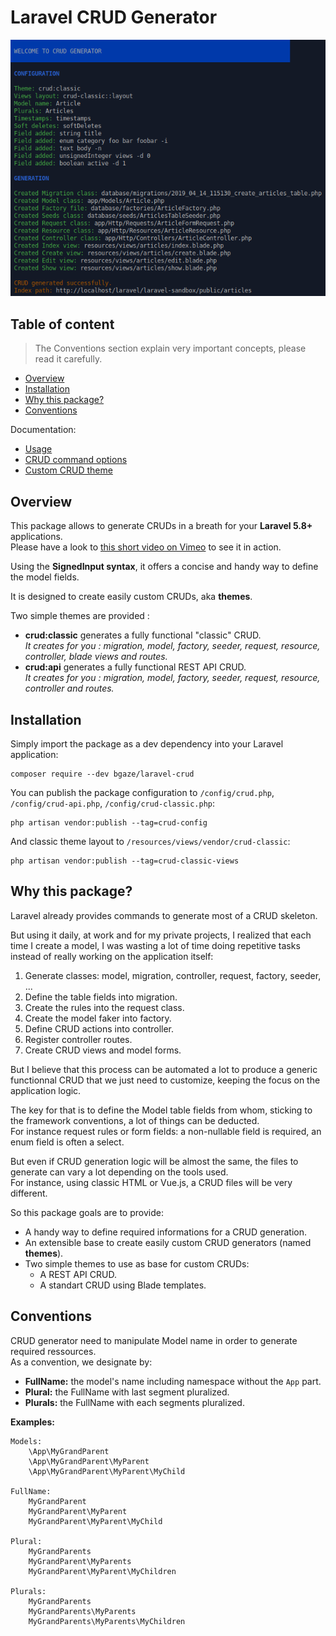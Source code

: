 # Laravel CRUD Generator

<p align="center">
    <img src="doc/assets/intro.png">
</p>

## Table of content

> The Conventions section explain very important concepts, please read it carefully.

* [Overview](#overview)
* [Installation](#installation)
* [Why this package?](#why-this-package)
* [Conventions](#conventions)

Documentation:

* [Usage](doc/usage.md)
* [CRUD command options](doc/crud-options.md)
* [Custom CRUD theme](doc/custom-theme.md)

## Overview

This package allows to generate CRUDs in a breath for your **Laravel 5.8+** applications.  
Please have a look to [this short video on Vimeo](https://vimeo.com/330304646) to see it in action.

Using the **SignedInput syntax**, it offers a concise and handy way to define the model fields.

It is designed to create easily custom CRUDs, aka **themes**.

Two simple themes are provided :

* **crud:classic** generates a fully functional "classic" CRUD.  
_It creates for you : migration, model, factory, seeder, request, resource, controller, blade views and routes._
* **crud:api** generates a fully functional REST API CRUD.  
_It creates for you : migration, model, factory, seeder, request, resource, controller and routes._

## Installation

Simply import the package as a dev dependency into your Laravel application:

```
composer require --dev bgaze/laravel-crud
```

You can publish the package configuration to `/config/crud.php`, `/config/crud-api.php`, `/config/crud-classic.php`:

```
php artisan vendor:publish --tag=crud-config
```

And classic theme layout to `/resources/views/vendor/crud-classic`:

```
php artisan vendor:publish --tag=crud-classic-views
```

## Why this package?

Laravel already provides commands to generate most of a CRUD skeleton.  

But using it daily, at work and for my private projects, I realized that each time I create a model, 
I was wasting a lot of time doing repetitive tasks instead of really working on the application itself:

1. Generate classes: model, migration, controller, request, factory, seeder, ...
2. Define the table fields into migration.
3. Create the rules into the request class.
4. Create the model faker into factory.
5. Define CRUD actions into controller.
6. Register controller routes.
7. Create CRUD views and model forms.

But I believe that this process can be automated a lot to produce a generic functionnal CRUD 
that we just need to customize, keeping the focus on the application logic.

The key for that is to define the Model table fields from whom, sticking to the framework conventions, a lot of things can be deducted.  
For instance request rules or form fields: a non-nullable field is required, an enum field is often a select.

But even if CRUD generation logic will be almost the same, the files to generate can vary a lot depending on the tools used.  
For instance, using classic HTML or Vue.js, a CRUD files will be very different.

So this package goals are to provide:

* A handy way to define required informations for a CRUD generation.
* An extensible base to create easily custom CRUD generators (named **themes**).
* Two simple themes to use as base for custom CRUDs:
    + A REST API CRUD.
    + A standart CRUD using Blade templates. 

## Conventions

CRUD generator need to manipulate Model name in order to generate required ressources.  
As a convention, we designate by:

* **FullName:** the model's name including namespace without the `App` part. 
* **Plural:** the FullName with last segment pluralized.
* **Plurals:** the FullName with each segments pluralized.

**Examples:**

```
Models:
    \App\MyGrandParent  
    \App\MyGrandParent\MyParent  
    \App\MyGrandParent\MyParent\MyChild

FullName:
    MyGrandParent  
    MyGrandParent\MyParent  
    MyGrandParent\MyParent\MyChild

Plural:
    MyGrandParents  
    MyGrandParent\MyParents  
    MyGrandParent\MyParent\MyChildren

Plurals:
    MyGrandParents  
    MyGrandParents\MyParents  
    MyGrandParents\MyParents\MyChildren
```